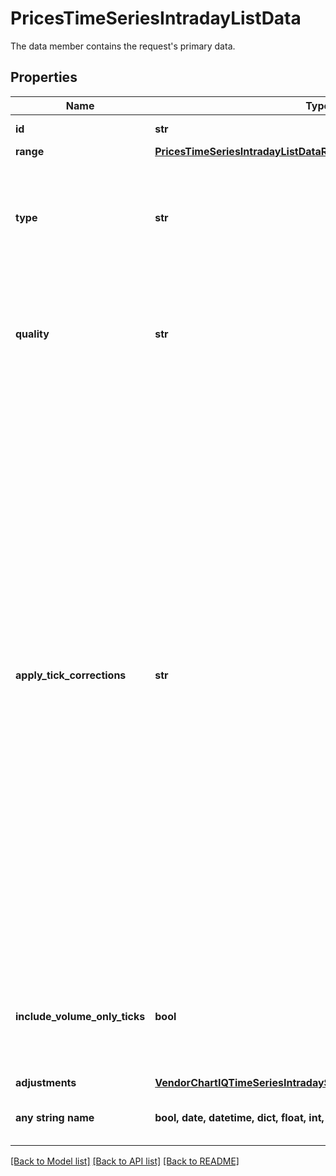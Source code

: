 # PricesTimeSeriesIntradayListData

The data member contains the request's primary data.

## Properties
Name | Type | Description | Notes
------------ | ------------- | ------------- | -------------
**id** | **str** | Identifier of the notation. | 
**range** | [**PricesTimeSeriesIntradayListDataRange**](PricesTimeSeriesIntradayListDataRange.md) |  | 
**type** | **str** | Type of the price as configured for the customer. | [optional]  if omitted the server will use the default value of "trade"
**quality** | **str** | Quality of the price. | [optional]  if omitted the server will use the default value of "DLY"
**apply_tick_corrections** | **str** | This attribute represents the choice whether to apply insert, update, and delete corrections for individual ticks sent by the exchange or devised by FactSet Digital Solutions GmbH.   If the exchange or FactSet Digital Solutions GmbH decides to correct data, a correction instruction tick is sent shortly (usually on the same trading day) after dissemination of the corresponding original tick (if any). The correction instruction is then applied, yielding a corrected view. For \&quot;insert\&quot; corrections, there is no original tick, and the corrected view contains the inserted tick. For \&quot;update\&quot; corrections, the corrected view contains the updated original tick. For \&quot;delete\&quot; corrections, the original tick is removed from the corrected view. | [optional]  if omitted the server will use the default value of "none"
**include_volume_only_ticks** | **bool** | Include ticks that contain a volume without a price. | [optional]  if omitted the server will use the default value of False
**adjustments** | [**VendorChartIQTimeSeriesIntradaySubsampleGetDataAdjustments**](VendorChartIQTimeSeriesIntradaySubsampleGetDataAdjustments.md) |  | [optional] 
**any string name** | **bool, date, datetime, dict, float, int, list, str, none_type** | any string name can be used but the value must be the correct type | [optional]

[[Back to Model list]](../README.md#documentation-for-models) [[Back to API list]](../README.md#documentation-for-api-endpoints) [[Back to README]](../README.md)


